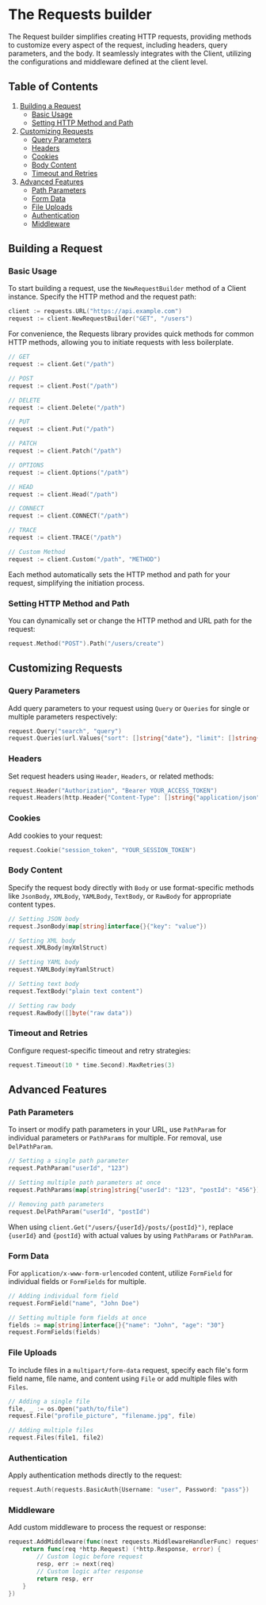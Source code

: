 # The Requests builder

The Request builder simplifies creating HTTP requests, providing methods to customize every aspect of the request, including headers, query parameters, and the body. It seamlessly integrates with the Client, utilizing the configurations and middleware defined at the client level.

## Table of Contents

1. [Building a Request](#building-a-request)
   - [Basic Usage](#basic-usage)
   - [Setting HTTP Method and Path](#setting-http-method-and-path)
2. [Customizing Requests](#customizing-requests)
   - [Query Parameters](#query-parameters)
   - [Headers](#headers)
   - [Cookies](#cookies)
   - [Body Content](#body-content)
   - [Timeout and Retries](#timeout-and-retries)
3. [Advanced Features](#advanced-features)
   - [Path Parameters](#path-parameters)
   - [Form Data](#form-data)
   - [File Uploads](#file-uploads)
   - [Authentication](#authentication)
   - [Middleware](#middleware)

## Building a Request

### Basic Usage

To start building a request, use the `NewRequestBuilder` method of a Client instance. Specify the HTTP method and the request path:

```go
client := requests.URL("https://api.example.com")
request := client.NewRequestBuilder("GET", "/users")
```

For convenience, the Requests library provides quick methods for common HTTP methods, allowing you to initiate requests with less boilerplate.

```go
// GET
request := client.Get("/path")

// POST
request := client.Post("/path")

// DELETE
request := client.Delete("/path")

// PUT
request := client.Put("/path")

// PATCH
request := client.Patch("/path")

// OPTIONS
request := client.Options("/path")

// HEAD
request := client.Head("/path")

// CONNECT
request := client.CONNECT("/path")

// TRACE
request := client.TRACE("/path")

// Custom Method
request := client.Custom("/path", "METHOD")
```

Each method automatically sets the HTTP method and path for your request, simplifying the initiation process.

### Setting HTTP Method and Path

You can dynamically set or change the HTTP method and URL path for the request:

```go
request.Method("POST").Path("/users/create")
```

## Customizing Requests

### Query Parameters

Add query parameters to your request using `Query` or `Queries` for single or multiple parameters respectively:

```go
request.Query("search", "query")
request.Queries(url.Values{"sort": []string{"date"}, "limit": []string{"10"}})
```

### Headers

Set request headers using `Header`, `Headers`, or related methods:

```go
request.Header("Authorization", "Bearer YOUR_ACCESS_TOKEN")
request.Headers(http.Header{"Content-Type": []string{"application/json"}})
```

### Cookies

Add cookies to your request:

```go
request.Cookie("session_token", "YOUR_SESSION_TOKEN")
```

### Body Content

Specify the request body directly with `Body` or use format-specific methods like `JsonBody`, `XMLBody`, `YAMLBody`, `TextBody`, or `RawBody` for appropriate content types.

```go
// Setting JSON body
request.JsonBody(map[string]interface{}{"key": "value"})

// Setting XML body
request.XMLBody(myXmlStruct)

// Setting YAML body
request.YAMLBody(myYamlStruct)

// Setting text body
request.TextBody("plain text content")

// Setting raw body
request.RawBody([]byte("raw data"))
```

### Timeout and Retries

Configure request-specific timeout and retry strategies:

```go
request.Timeout(10 * time.Second).MaxRetries(3)
```

## Advanced Features

### Path Parameters

To insert or modify path parameters in your URL, use `PathParam` for individual parameters or `PathParams` for multiple. For removal, use `DelPathParam`.

```go
// Setting a single path parameter
request.PathParam("userId", "123")

// Setting multiple path parameters at once
request.PathParams(map[string]string{"userId": "123", "postId": "456"})

// Removing path parameters
request.DelPathParam("userId", "postId")
```

When using `client.Get("/users/{userId}/posts/{postId}")`, replace `{userId}` and `{postId}` with actual values by using `PathParams` or `PathParam`.

### Form Data

For `application/x-www-form-urlencoded` content, utilize `FormField` for individual fields or `FormFields` for multiple.

```go
// Adding individual form field
request.FormField("name", "John Doe")

// Setting multiple form fields at once
fields := map[string]interface{}{"name": "John", "age": "30"}
request.FormFields(fields)
```

### File Uploads

To include files in a `multipart/form-data` request, specify each file's form field name, file name, and content using `File` or add multiple files with `Files`.

```go
// Adding a single file
file, _ := os.Open("path/to/file")
request.File("profile_picture", "filename.jpg", file)

// Adding multiple files
request.Files(file1, file2)
```

### Authentication

Apply authentication methods directly to the request:

```go
request.Auth(requests.BasicAuth{Username: "user", Password: "pass"})
```

### Middleware

Add custom middleware to process the request or response:

```go
request.AddMiddleware(func(next requests.MiddlewareHandlerFunc) requests.MiddlewareHandlerFunc {
    return func(req *http.Request) (*http.Response, error) {
        // Custom logic before request
        resp, err := next(req)
        // Custom logic after response
        return resp, err
    }
})
```
